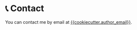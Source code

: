 # 📞 Contact

You can contact me by email at [{{cookiecutter.author_email}}](mailto:{{cookiecutter.author_email}}).
